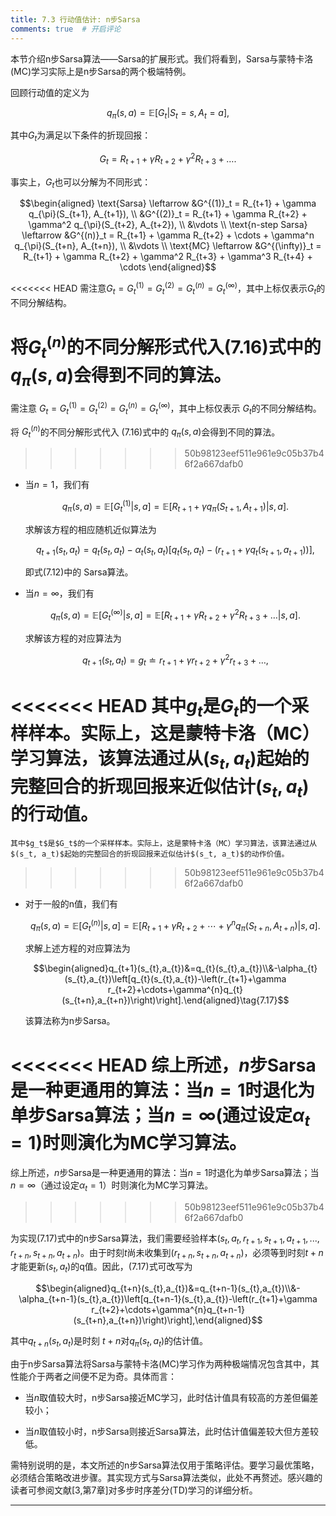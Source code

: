 ```yaml
---
title: 7.3 行动值估计: n步Sarsa
comments: true  # 开启评论
---
```

本节介绍n步Sarsa算法——Sarsa的扩展形式。我们将看到，Sarsa与蒙特卡洛(MC)学习实际上是n步Sarsa的两个极端特例。

回顾行动值的定义为

$$q_\pi(s,a)=\mathbb{E}[G_t|S_t=s,A_t=a],\tag{7.16}$$

其中$G_t$为满足以下条件的折现回报：

$$G_{t}=R_{t+1}+\gamma R_{t+2}+\gamma^{2}R_{t+3}+\ldots.$$

事实上，$G_t$也可以分解为不同形式：

$$\begin{aligned}
\text{Sarsa} \leftarrow &G^{(1)}_t = R_{t+1} + \gamma q_{\pi}(S_{t+1}, A_{t+1}), \\
&G^{(2)}_t = R_{t+1} + \gamma R_{t+2} + \gamma^2 q_{\pi}(S_{t+2}, A_{t+2}), \\
&\vdots \\
\text{n-step Sarsa} \leftarrow &G^{(n)}_t = R_{t+1} + \gamma R_{t+2} + \cdots + \gamma^n q_{\pi}(S_{t+n}, A_{t+n}), \\
&\vdots \\
\text{MC} \leftarrow &G^{(\infty)}_t = R_{t+1} + \gamma R_{t+2} + \gamma^2 R_{t+3} + \gamma^3 R_{t+4} + \cdots
\end{aligned}$$

<<<<<<< HEAD
需注意$G_t = G^{(1)}_t = G^{(2)}_t = G^{(n)}_t = G^{(\infty)}_t$，其中上标仅表示$G_t$的不同分解结构。

将$G^{(n)}_t$的不同分解形式代入$(7.16)$式中的$q_\pi(s, a)$会得到不同的算法。
=======
需注意 $G_t = G^{(1)}_t = G^{(2)}_t = G^{(n)}_t = G^{(\infty)}_t$，其中上标仅表示 $G_t$的不同分解结构。

将 $G^{(n)}_t$的不同分解形式代入 (7.16)式中的 $q_\pi(s, a)$会得到不同的算法。
>>>>>>> 50b98123eef511e961e9c05b37b46f2a667dafb0

- 当$n=1$，我们有
  
    $$q_\pi(s,a)=\mathbb{E}[G_t^{(1)}|s,a]=\mathbb{E}[R_{t+1}+\gamma q_\pi(S_{t+1},A_{t+1})|s,a].$$

    求解该方程的相应随机近似算法为

    $$q_{t+1}(s_t,a_t)=q_t(s_t,a_t)-\alpha_t(s_t,a_t)\left[q_t(s_t,a_t)-(r_{t+1}+\gamma q_t(s_{t+1},a_{t+1}))\right],$$

    即式$(7.12)$中的 Sarsa算法。

- 当$n=\infty$，我们有

    $$q_\pi(s,a)=\mathbb{E}[G_t^{(\infty)}|s,a]=\mathbb{E}[R_{t+1}+\gamma R_{t+2}+\gamma^2R_{t+3}+\ldots|s,a].$$

    求解该方程的对应算法为

    $$q_{t+1}(s_t,a_t)=g_t\doteq r_{t+1}+\gamma r_{t+2}+\gamma^2r_{t+3}+\ldots,$$

<<<<<<< HEAD
    其中$g_t$是$G_t$的一个采样样本。实际上，这是蒙特卡洛（MC）学习算法，该算法通过从$(s_t, a_t)$起始的完整回合的折现回报来近似估计$(s_t, a_t)$的行动值。
=======
    其中$g_t$是$G_t$的一个采样样本。实际上，这是蒙特卡洛（MC）学习算法，该算法通过从$(s_t, a_t)$起始的完整回合的折现回报来近似估计$(s_t, a_t)$的动作价值。
>>>>>>> 50b98123eef511e961e9c05b37b46f2a667dafb0

- 对于一般的n值，我们有
    
    $$q_\pi(s,a)=\mathbb{E}[G_t^{(n)}|s,a]=\mathbb{E}[R_{t+1}+\gamma R_{t+2}+\cdots+\gamma^nq_\pi(S_{t+n},A_{t+n})|s,a].$$

    求解上述方程的对应算法为

    $$\begin{aligned}q_{t+1}(s_{t},a_{t})&=q_{t}(s_{t},a_{t})\\&-\alpha_{t}(s_{t},a_{t})\left[q_{t}(s_{t},a_{t})-\left(r_{t+1}+\gamma r_{t+2}+\cdots+\gamma^{n}q_{t}(s_{t+n},a_{t+n})\right)\right].\end{aligned}\tag{7.17}$$

    该算法称为n步Sarsa。

<<<<<<< HEAD
综上所述，$n$步Sarsa是一种更通用的算法：当$n=1$时退化为单步Sarsa算法；当$n=\infty$(通过设定$\alpha_t=1$)时则演化为MC学习算法。
=======
综上所述，$n$步Sarsa是一种更通用的算法：当$n=1$时退化为单步Sarsa算法；当$n=\infty$（通过设定$\alpha_t=1$）时则演化为MC学习算法。
>>>>>>> 50b98123eef511e961e9c05b37b46f2a667dafb0

为实现$(7.17)$式中的n步Sarsa算法，我们需要经验样本$(s_t, a_t, r_{t+1}, s_{t+1}, a_{t+1}, ..., r_{t+n}, s_{t+n}, a_{t+n})$。由于时刻$t$尚未收集到$(r_{t+n}, s_{t+n}, a_{t+n})$，必须等到时刻$t+n$才能更新$(s_t, a_t)$的q值。因此，$(7.17)$式可改写为

$$\begin{aligned}q_{t+n}(s_{t},a_{t})&=q_{t+n-1}(s_{t},a_{t})\\&-\alpha_{t+n-1}(s_{t},a_{t})\left[q_{t+n-1}(s_{t},a_{t})-\left(r_{t+1}+\gamma r_{t+2}+\cdots+\gamma^{n}q_{t+n-1}(s_{t+n},a_{t+n})\right)\right],\end{aligned}$$

其中$q_{t+n}(s_t, a_t)$是时刻 $t+n$对$q_\pi(s_t, a_t)$的估计值。

由于n步Sarsa算法将Sarsa与蒙特卡洛(MC)学习作为两种极端情况包含其中，其性能介于两者之间便不足为奇。具体而言：

- 当$n$取值较大时，n步Sarsa接近MC学习，此时估计值具有较高的方差但偏差较小；

- 当$n$取值较小时，n步Sarsa则接近Sarsa算法，此时估计值偏差较大但方差较低。
  
需特别说明的是，本文所述的n步Sarsa算法仅用于策略评估。要学习最优策略，必须结合策略改进步骤。其实现方式与Sarsa算法类似，此处不再赘述。感兴趣的读者可参阅文献[3,第7章]对多步时序差分(TD)学习的详细分析。

---